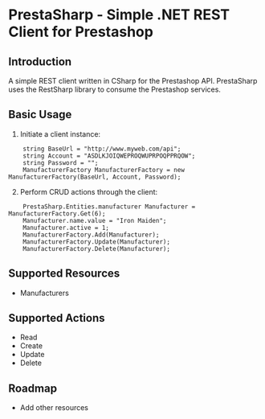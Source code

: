 PrestaSharp - Simple .NET REST Client for Prestashop
====================================================


Introduction
------------
A simple REST client written in CSharp for the Prestashop API.
PrestaSharp uses the RestSharp library to consume the Prestashop services.


Basic Usage
-----------

1. Initiate a client instance:

```
	string BaseUrl = "http://www.myweb.com/api";
	string Account = "ASDLKJOIQWEPROQWUPRPOQPPRQOW";
	string Password = "";
	ManufacturerFactory ManufacturerFactory = new ManufacturerFactory(BaseUrl, Account, Password);
```

2. Perform CRUD actions through the client:

```
	PrestaSharp.Entities.manufacturer Manufacturer = ManufacturerFactory.Get(6);
	Manufacturer.name.value = "Iron Maiden";
	Manufacturer.active = 1;        
	ManufacturerFactory.Add(Manufacturer);
	ManufacturerFactory.Update(Manufacturer);
	ManufacturerFactory.Delete(Manufacturer);
```


Supported Resources
-------------------

- Manufacturers


Supported Actions
-----------------

- Read
- Create
- Update
- Delete


Roadmap
-------

- Add other resources